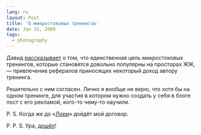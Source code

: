 ```yaml
---
lang: ru
layout: Post
title: 'О микростоковых тренингах'
date: Jan 15, 2009
tags:
  - photography
---
```


Давид [рассказывает](http://david-m.livejournal.com/1102988.html 'Давид Мзареулян — О микростоковых тренингах') о том, что единственная цель микростоковых тренингов, которые становятся довольно популярны на просторах ЖЖ, — привлечение рефералов приносящих некоторый доход автору тренинга.

Решительно с ним согласен. Лично я вообще не верю, что хотя бы на одном тренинге, для участия в котором нужно создать у себя в блоге пост с его рекламой, кого-то чему-то научили.

P. S. Когда же до «[Лори](http://lori.ru/?ref=599 'Фотобанк Лори')» дойдёт мой договор.

P. P. S. Ура, [дошёл](http://lori.ru/Asapegin?ref=599 'Моё портфолио в Лори')!
